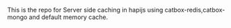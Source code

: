 This is the repo for Server side caching in hapijs using catbox-redis,catbox-mongo and default memory cache.

